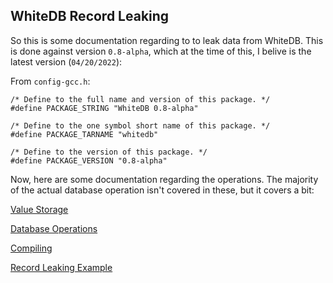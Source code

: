 ## WhiteDB Record Leaking

So this is some documentation regarding to to leak data from WhiteDB. This is done against version `0.8-alpha`, which at the time of this, I belive is the latest version (`04/20/2022`):

From `config-gcc.h`:

```
/* Define to the full name and version of this package. */
#define PACKAGE_STRING "WhiteDB 0.8-alpha"

/* Define to the one symbol short name of this package. */
#define PACKAGE_TARNAME "whitedb"

/* Define to the version of this package. */
#define PACKAGE_VERSION "0.8-alpha"
```

Now, here are some documentation regarding the operations. The majority of the actual database operation isn't covered in these, but it covers a bit:

[Value Storage](value_storage.md)

[Database Operations](database_operations.md)

[Compiling](compiling.md)

[Record Leaking Example](record_leaking/readme.md)
